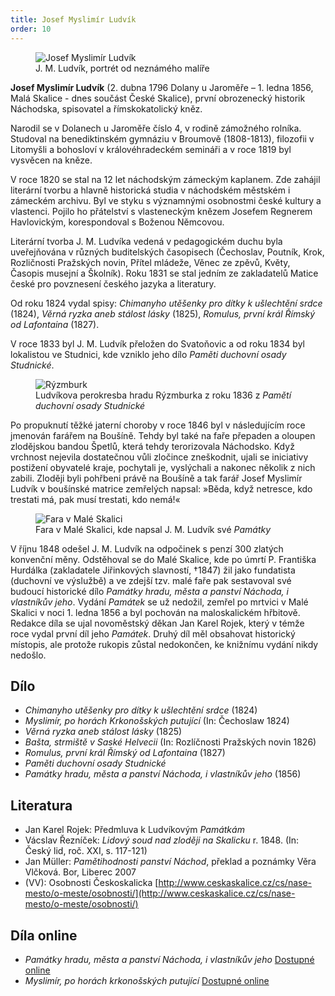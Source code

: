 ```yaml
---
title: Josef Myslimír Ludvík
order: 10
---
```


<figure>
  <img src="{{ site.baseurl }}/images/ludvik.png" alt="Josef Myslimír Ludvík" />
  <figcaption>J. M. Ludvík, portrét od neznámého malíře</figcaption>
</figure>


**Josef Myslimír Ludvík** (2. dubna 1796 Dolany u Jaroměře – 1. ledna 1856, Malá Skalice - dnes součást České Skalice),
první obrozenecký historik Náchodska, spisovatel a římskokatolický kněz.

Narodil se v Dolanech u Jaroměře číslo 4, v rodině zámožného rolníka. Studoval na benediktinském gymnáziu v Broumově
(1808-1813), filozofii v Litomyšli a bohosloví v královéhradeckém semináři a v roce 1819 byl vysvěcen na kněze.

V roce 1820 se stal na 12 let náchodským zámeckým kaplanem. Zde zahájil literární tvorbu a hlavně historická studia
v&nbsp;náchodském městském i zámeckém archivu. Byl ve styku s významnými osobnostmi české kultury a vlastenci. Pojilo ho
přátelství s vlasteneckým knězem Josefem Regnerem Havlovickým, korespondoval s Boženou Němcovou.

Literární tvorba J. M. Ludvíka vedená v pedagogickém duchu byla uveřejňována v různých buditelských časopisech
(Čechoslav, Poutník, Krok, Rozličnosti Pražských novin, Přítel mládeže, Věnec ze zpěvů, Květy, Časopis musejní a
Školník). Roku 1831 se stal jedním ze zakladatelů Matice české pro povznesení českého jazyka a literatury.

Od roku 1824 vydal spisy: *Chimanyho utěšenky pro dítky k ušlechtění srdce* (1824), *Věrná ryzka aneb stálost lásky*
(1825), *Romulus, první král Římský od Lafontaina* (1827).

V roce 1833 byl J. M. Ludvík přeložen do Svatoňovic a od roku 1834 byl lokalistou ve Studnici, kde vzniklo jeho dílo
*Paměti duchovní osady Studnické*.

<figure>
  <img src="{{ site.baseurl }}/images/ryzmburk.png" alt="Rýzmburk" />
  <figcaption>Ludvíkova perokresba hradu Rýzmburka z roku 1836 z <em>Pamětí duchovní osady Studnické</em></figcaption>
</figure>

Po propuknutí těžké jaterní choroby v roce 1846 byl v následujícím roce jmenován farářem na Boušíně. Tehdy byl také na
faře přepaden a oloupen zlodějskou bandou Špetlů, která tehdy terorizovala Náchodsko. Když vrchnost nejevila dostatečnou
vůli zločince zneškodnit, ujali se iniciativy postižení obyvatelé kraje, pochytali je, vyslýchali a nakonec několik
z&nbsp;nich zabili. Zloději byli pohřbeni právě na Boušíně a tak farář Josef Myslimír Ludvík v boušínské matrice
zemřelých napsal: »Běda, když netresce, kdo trestati má, pak musí trestati, kdo nemá!«

<figure>
  <img src="{{ site.baseurl }}/images/fara.jpg" alt="Fara v Malé Skalici" />
  <figcaption>Fara v Malé Skalici, kde napsal J. M. Ludvík své <em>Památky</em></figcaption>
</figure>

V říjnu 1848 odešel J. M. Ludvík na odpočinek s penzí 300 zlatých konvenční měny. Odstěhoval se do Malé Skalice, kde po
úmrtí P. Františka Hurdálka (zakladatele Jiřinkových slavností, †1847) žil jako fundatista (duchovní ve výslužbě) a ve
zdejší tzv. malé faře pak sestavoval své budoucí historické dílo *Památky hradu, města a panství Náchoda, i vlastníkův
jeho*. Vydání *Památek* se už nedožil, zemřel po mrtvici v Malé Skalici v noci 1. ledna 1856 a byl pochován na
maloskalickém hřbitově. Redakce díla se ujal novoměstský děkan Jan Karel Rojek, který v témže roce vydal první díl
jeho *Památek*. Druhý díl měl obsahovat historický místopis, ale protože rukopis zůstal nedokončen, ke knižnímu vydání
nikdy nedošlo.

## Dílo

- *Chimanyho utěšenky pro dítky k ušlechtění srdce* (1824)
- *Myslimír, po horách Krkonošských putující* (In: Čechoslaw 1824)
- *Věrná ryzka aneb stálost lásky* (1825)
- *Bašta, strmiště v Saské Helvecii* (In: Rozlíčnosti Pražských novin 1826)
- *Romulus, první král Římský od Lafontaina* (1827)
- *Paměti duchovní osady Studnické*
- *Památky hradu, města a panství Náchoda, i vlastníkův jeho* (1856)

## Literatura

- Jan Karel Rojek: Předmluva k Ludvíkovým *Památkám*
- Vácslav Řezníček: *Lidový soud nad zloději na Skalicku* r. 1848. (In: Český lid, roč. XXI, s. 117-121)
- Jan Müller: *Pamětihodnosti panství Náchod*, překlad a poznámky Věra Vlčková. Bor, Liberec 2007
- (VV): Osobnosti Českoskalicka [http://www.ceskaskalice.cz/cs/nase-mesto/o-meste/osobnosti/](http://www.ceskaskalice.cz/cs/nase-mesto/o-meste/osobnosti/)

## Díla online

- *Památky hradu, města a panství Náchoda, i vlastníkův jeho* [Dostupné online](http://severovychod.jaybee.cz/pamatky-nachoda)
- *Myslimír, po horách krkonošských putující* [Dostupné online](http://severovychod.jaybee.cz/myslimir-po-horach-krkonosskych-putujici)
